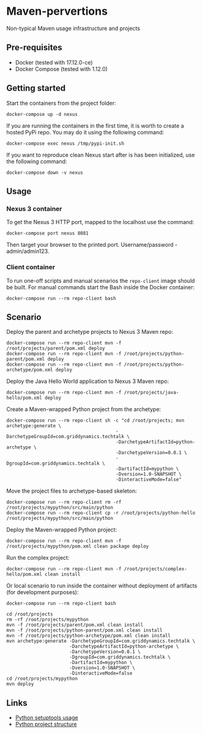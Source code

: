 # Maven-pervertions
Non-typical Maven usage infrastructure and projects

## Pre-requisites
  * Docker (tested with 17.12.0-ce)
  * Docker Compose (tested with 1.12.0)

## Getting started
  Start the containers from the project folder:
  
    docker-compose up -d nexus  
  
  If you are running the containers in the first time, it is worth to create
  a hosted PyPi repo. You may do it using the following command:

    docker-compose exec nexus /tmp/pypi-init.sh
    
  If you want to reproduce clean Nexus start after is has been initialized, use the following command:
  
    docker-compose down -v nexus
  
## Usage

### Nexus 3 container
  To get the Nexus 3 HTTP port, mapped to the localhost use the command:
  
    docker-compose port nexus 8081

  Then target your browser to the printed port. Username/password - admin/admin123.
  
### Client container
  To run one-off scripts and manual scenarios the `repo-client` image should be built.
  For manual commands start the Bash inside the Docker container:
  
    docker-compose run --rm repo-client bash
    
## Scenario

  Deploy the parent and archetype projects to Nexus 3 Maven repo:
  
    docker-compose run --rm repo-client mvn -f /root/projects/parent/pom.xml deploy
    docker-compose run --rm repo-client mvn -f /root/projects/python-parent/pom.xml deploy
    docker-compose run --rm repo-client mvn -f /root/projects/python-archetype/pom.xml deploy
    
  Deploy the Java Hello World application to Nexus 3 Maven repo:
    
    docker-compose run --rm repo-client mvn -f /root/projects/java-hello/pom.xml deploy
    
  Create a Maven-wrapped Python project from the archetype:
  
    docker-compose run --rm repo-client sh -c "cd /root/projects; mvn archetype:generate \
                                            -DarchetypeGroupId=com.griddynamics.techtalk \
                                            -DarchetypeArtifactId=python-archetype \
                                            -DarchetypeVersion=0.0.1 \
                                            -DgroupId=com.griddynamics.techtalk \
                                            -DartifactId=mypython \
                                            -Dversion=1.0-SNAPSHOT \
                                            -DinteractiveMode=false"
  
  Move the project files to archetype-based skeleton:
  
    docker-compose run --rm repo-client rm -rf /root/projects/mypython/src/main/python
    docker-compose run --rm repo-client cp -r /root/projects/python-hello /root/projects/mypython/src/main/python
    
  Deploy the Maven-wrapped Python project:
  
    docker-compose run --rm repo-client mvn -f /root/projects/mypython/pom.xml clean package deploy

  Run the complex project:
  
    docker-compose run --rm repo-client mvn -f /root/projects/complex-hello/pom.xml clean install
  
  Or local scenario to run inside the container without deployment of artifacts (for development purposes):
  
    docker-compose run --rm repo-client bash
  
    cd /root/projects
    rm -rf /root/projects/mypython
    mvn -f /root/projects/parent/pom.xml clean install
    mvn -f /root/projects/python-parent/pom.xml clean install
    mvn -f /root/projects/python-archetype/pom.xml clean install
    mvn archetype:generate -DarchetypeGroupId=com.griddynamics.techtalk \
                           -DarchetypeArtifactId=python-archetype \
                           -DarchetypeVersion=0.0.1 \
                           -DgroupId=com.griddynamics.techtalk \
                           -DartifactId=mypython \
                           -Dversion=1.0-SNAPSHOT \
                           -DinteractiveMode=false
    cd /root/projects/mypython
    mvn deploy
    
## Links

  * [Python setuptools usage](http://setuptools.readthedocs.io/en/latest/setuptools.html)
  * [Python project structure](http://docs.python-guide.org/en/latest/writing/structure/)